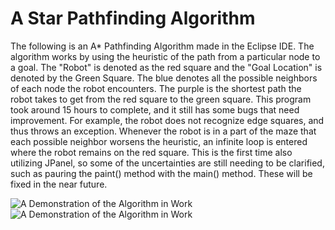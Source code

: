 # A Star Pathfinding Algorithm 

The following is an A* Pathfinding Algorithm made in the Eclipse IDE. The algorithm works by using the heuristic of the path from a particular node to a goal. The "Robot" is denoted as the red square and the "Goal Location" is denoted by the Green Square. The blue denotes all the possible neighbors of each node the robot encounters. The purple is the shortest path the robot takes to get from the red square to the green square. This program took around 15 hours to complete, and it still has some bugs that need improvement. For example, the robot does not recognize edge squares, and thus throws an exception. Whenever the robot is in a part of the maze that each possible neighbor worsens the heuristic, an infinite loop is entered where the robot remains on the red square. This is the first time also utilizing JPanel, so some of the uncertainties are still needing to be clarified, such as pauring the paint() method with the main() method. These will be fixed in the near future. 

![A Demonstration of the Algorithm in Work](https://i.imgur.com/hwrdtmw.png)
![A Demonstration of the Algorithm in Work](https://i.imgur.com/SZY3VJs.png)
